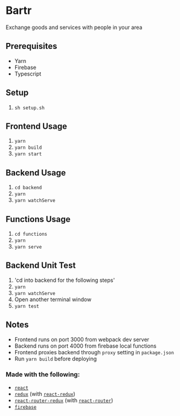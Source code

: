 # Bartr

Exchange goods and services with people in your area

## Prerequisites
* Yarn
* Firebase
* Typescript

## Setup

1. `sh setup.sh`

## Frontend Usage

1. `yarn`
2. `yarn build`
3. `yarn start`

## Backend Usage

1. `cd backend`
2. `yarn`
3. `yarn watchServe`

## Functions Usage

1. `cd functions`
2. `yarn`
3. `yarn serve`

## Backend Unit Test

1. 'cd into backend for the following steps'
2. `yarn`
3. `yarn watchServe`
6. Open another terminal window
7. `yarn test`


## Notes
* Frontend runs on port 3000 from webpack dev server
* Backend runs on port 4000 from firebase local functions
* Frontend proxies backend through `proxy` setting in `package.json`
* Run `yarn build` before deploying



### Made with the following:
* [`react`](https://github.com/facebook/react)
* [`redux`](https://github.com/reactjs/redux) (with [`react-redux`](https://github.com/reactjs/react-redux))
* [`react-router-redux`](https://github.com/reactjs/react-router-redux) (with [`react-router`](https://github.com/ReactTraining/react-router))
* [`firebase`](https://firebase.google.com)
